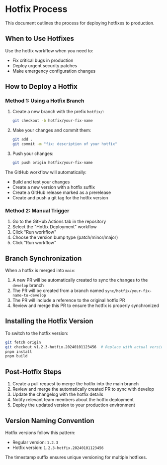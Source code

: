 # Hotfix Process

This document outlines the process for deploying hotfixes to production.

## When to Use Hotfixes

Use the hotfix workflow when you need to:

- Fix critical bugs in production
- Deploy urgent security patches
- Make emergency configuration changes

## How to Deploy a Hotfix

### Method 1: Using a Hotfix Branch

1. Create a new branch with the prefix `hotfix/`:

    ```bash
    git checkout -b hotfix/your-fix-name
    ```

2. Make your changes and commit them:

    ```bash
    git add .
    git commit -m "fix: description of your hotfix"
    ```

3. Push your changes:
    ```bash
    git push origin hotfix/your-fix-name
    ```

The GitHub workflow will automatically:

- Build and test your changes
- Create a new version with a hotfix suffix
- Create a GitHub release marked as a prerelease
- Create and push a git tag for the hotfix version

### Method 2: Manual Trigger

1. Go to the GitHub Actions tab in the repository
2. Select the "Hotfix Deployment" workflow
3. Click "Run workflow"
4. Choose the version bump type (patch/minor/major)
5. Click "Run workflow"

## Branch Synchronization

When a hotfix is merged into `main`:

1. A new PR will be automatically created to sync the changes to the `develop` branch
2. The PR will be created from a branch named `sync/hotfix/your-fix-name-to-develop`
3. The PR will include a reference to the original hotfix PR
4. Review and merge this PR to ensure the hotfix is properly synchronized

## Installing the Hotfix Version

To switch to the hotfix version:

```bash
git fetch origin
git checkout v1.2.3-hotfix.20240101123456  # Replace with actual version
pnpm install
pnpm build
```

## Post-Hotfix Steps

1. Create a pull request to merge the hotfix into the main branch
2. Review and merge the automatically created PR to sync with develop
3. Update the changelog with the hotfix details
4. Notify relevant team members about the hotfix deployment
5. Deploy the updated version to your production environment

## Version Naming Convention

Hotfix versions follow this pattern:

- Regular version: `1.2.3`
- Hotfix version: `1.2.3-hotfix.20240101123456`

The timestamp suffix ensures unique versioning for multiple hotfixes.
